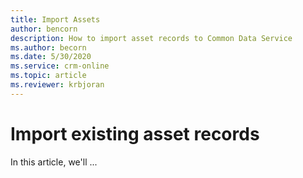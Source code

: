 ```yaml
---
title: Import Assets
author: bencorn
description: How to import asset records to Common Data Service
ms.author: becorn
ms.date: 5/30/2020
ms.service: crm-online
ms.topic: article
ms.reviewer: krbjoran
---
```

# Import existing asset records

In this article, we'll ...
